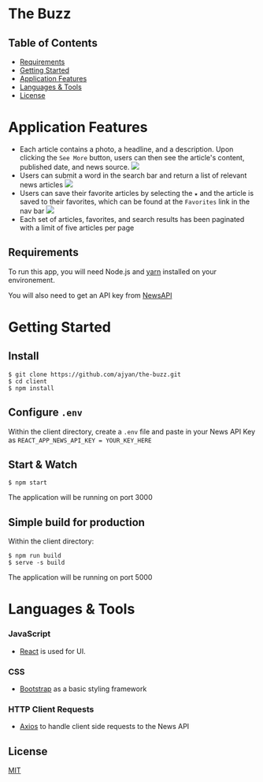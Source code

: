 # The Buzz

## Table of Contents

- [Requirements](#Requirements)
- [Getting Started](#Getting-Started)
- [Application Features](#application-features)
- [Languages & Tools](#languages-&-tools)
- [License](#license)

# Application Features

- Each article contains a photo, a headline, and a description. Upon clicking the `See More` button, users can then see the article's content, published date, and news source.
![](./GIFs/ArticleListScroll.gif)
- Users can submit a word in the search bar and return a list of relevant news articles 
![](./GIFs/search.gif)
- Users can save their favorite articles by selecting the `★` and the article is saved to their favorites, which can be found at the `Favorites` link in the nav bar
![](./GIFs/favorites.gif)
- Each set of articles, favorites, and search results has been paginated with a limit of five articles per page

## Requirements

To run this app, you will need Node.js and [yarn](https://classic.yarnpkg.com/en/) installed on your environement.

You will also need to get an API key from [NewsAPI](https://newsapi.org/)

# Getting Started

## Install

    $ git clone https://github.com/ajyan/the-buzz.git
    $ cd client
    $ npm install

## Configure `.env`

Within the client directory, create a `.env` file and paste in your News API Key as `REACT_APP_NEWS_API_KEY = YOUR_KEY_HERE`

## Start & Watch

    $ npm start

The application will be running on port 3000

## Simple build for production
Within the client directory:

    $ npm run build
    $ serve -s build

The application will be running on port 5000



# Languages & Tools

### JavaScript

- [React](http://facebook.github.io/react) is used for UI.

### CSS
- [Bootstrap](https://getbootstrap.com/docs/3.4/css/) as a basic styling framework

### HTTP Client Requests

- [Axios](https://www.npmjs.com/package/axios) to handle client side requests to the News API

## License

[MIT](https://choosealicense.com/licenses/mit/)
